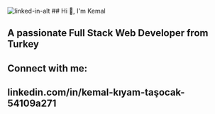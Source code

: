 ![linked-in-alt](https://github.com/Kemal-TASOCAK/Kemal-TASOCAK/assets/59031493/f977d5f8-b651-44c0-9197-3f1099f4433b)  ## Hi 👋, I'm Kemal
## A passionate Full Stack Web Developer from Turkey
## Connect with me:
## linkedin.com/in/kemal-kıyam-taşocak-54109a271





<!--
**Kemal-TASOCAK/Kemal-TASOCAK** is a ✨ _special_ ✨ repository because its `README.md` (this file) appears on your GitHub profile.

Here are some ideas to get you started:

- 🔭 I’m currently working on ...
- 🌱 I’m currently learning ...
- 👯 I’m looking to collaborate on ...
- 🤔 I’m looking for help with ...
- 💬 Ask me about ...
- 📫 How to reach me: ...
- 😄 Pronouns: ...
- ⚡ Fun fact: ...
-->

